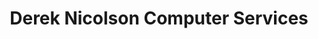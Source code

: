 ---
title: "Derek Nicolson Computer Services"
url: /dingwall/derek-nicolson-computer-services/
shop: Computer
---